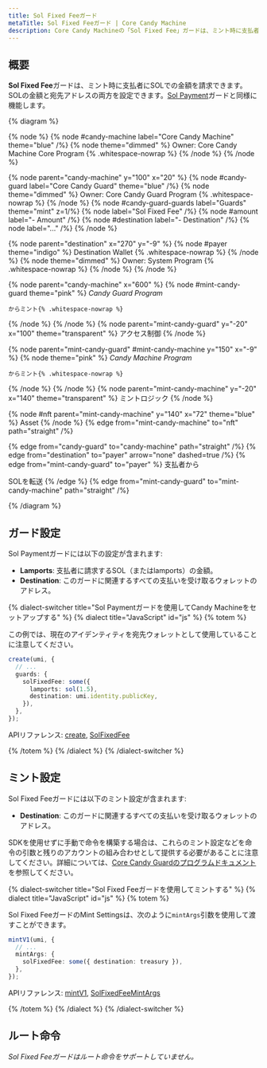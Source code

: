 ```yaml
---
title: Sol Fixed Feeガード
metaTitle: Sol Fixed Feeガード | Core Candy Machine
description: Core Candy Machineの「Sol Fixed Fee」ガードは、ミント時に支払者にSOLでの金額を請求します
---
```


## 概要

**Sol Fixed Fee**ガードは、ミント時に支払者にSOLでの金額を請求できます。SOLの金額と宛先アドレスの両方を設定できます。[Sol Payment](/core-candy-machine/guards/sol-payment)ガードと同様に機能します。

{% diagram  %}

{% node %}
{% node #candy-machine label="Core Candy Machine" theme="blue" /%}
{% node theme="dimmed" %}
Owner: Core Candy Machine Core Program {% .whitespace-nowrap %}
{% /node %}
{% /node %}

{% node parent="candy-machine" y="100" x="20" %}
{% node #candy-guard label="Core Candy Guard" theme="blue" /%}
{% node theme="dimmed" %}
Owner: Core Candy Guard Program {% .whitespace-nowrap %}
{% /node %}
{% node #candy-guard-guards label="Guards" theme="mint" z=1/%}
{% node label="Sol Fixed Fee" /%}
{% node #amount label="- Amount" /%}
{% node #destination label="- Destination" /%}
{% node label="..." /%}
{% /node %}

{% node parent="destination" x="270" y="-9" %}
{% node #payer theme="indigo" %}
Destination Wallet {% .whitespace-nowrap %}
{% /node %}
{% node theme="dimmed" %}
Owner: System Program {% .whitespace-nowrap %}
{% /node %}
{% /node %}

{% node parent="candy-machine" x="600" %}
  {% node #mint-candy-guard theme="pink" %}
    _Candy Guard Program_

    からミント{% .whitespace-nowrap %}
  {% /node %}
{% /node %}
{% node parent="mint-candy-guard" y="-20" x="100" theme="transparent" %}
  アクセス制御
{% /node %}

{% node parent="mint-candy-guard" #mint-candy-machine y="150" x="-9" %}
  {% node theme="pink" %}
    _Candy Machine Program_

    からミント{% .whitespace-nowrap %}
  {% /node %}
{% /node %}
{% node parent="mint-candy-machine" y="-20" x="140" theme="transparent" %}
  ミントロジック
{% /node %}

{% node #nft parent="mint-candy-machine" y="140" x="72" theme="blue" %}
  Asset
{% /node %}
{% edge from="mint-candy-machine" to="nft" path="straight" /%}

{% edge from="candy-guard" to="candy-machine" path="straight" /%}
{% edge from="destination" to="payer" arrow="none" dashed=true /%}
{% edge from="mint-candy-guard" to="payer" %}
支払者から

SOLを転送
{% /edge %}
{% edge from="mint-candy-guard" to="mint-candy-machine" path="straight" /%}

{% /diagram %}

## ガード設定

Sol Paymentガードには以下の設定が含まれます:

- **Lamports**: 支払者に請求するSOL（またはlamports）の金額。
- **Destination**: このガードに関連するすべての支払いを受け取るウォレットのアドレス。

{% dialect-switcher title="Sol Paymentガードを使用してCandy Machineをセットアップする" %}
{% dialect title="JavaScript" id="js" %}
{% totem %}

この例では、現在のアイデンティティを宛先ウォレットとして使用していることに注意してください。

```ts
create(umi, {
  // ...
  guards: {
    solFixedFee: some({
      lamports: sol(1.5),
      destination: umi.identity.publicKey,
    }),
  },
});
```

APIリファレンス: [create](https://mpl-core-candy-machine.typedoc.metaplex.com/functions/create.html), [SolFixedFee](https://mpl-core-candy-machine.typedoc.metaplex.com/types/SolFixedFee.html)

{% /totem %}
{% /dialect %}
{% /dialect-switcher %}

## ミント設定

Sol Fixed Feeガードには以下のミント設定が含まれます:

- **Destination**: このガードに関連するすべての支払いを受け取るウォレットのアドレス。

SDKを使用せずに手動で命令を構築する場合は、これらのミント設定などを命令の引数と残りのアカウントの組み合わせとして提供する必要があることに注意してください。詳細については、[Core Candy Guardのプログラムドキュメント](https://github.com/metaplex-foundation/mpl-core-candy-machine/tree/main/programs/candy-guard#solfixedfee)を参照してください。

{% dialect-switcher title="Sol Fixed Feeガードを使用してミントする" %}
{% dialect title="JavaScript" id="js" %}
{% totem %}

Sol Fixed FeeガードのMint Settingsは、次のように`mintArgs`引数を使用して渡すことができます。

```ts
mintV1(umi, {
  // ...
  mintArgs: {
    solFixedFee: some({ destination: treasury }),
  },
});
```

APIリファレンス: [mintV1](https://mpl-core-candy-machine.typedoc.metaplex.com/functions/mintV1.html), [SolFixedFeeMintArgs](https://mpl-core-candy-machine.typedoc.metaplex.com/types/SolFixedFeeMintArgs.html)

{% /totem %}
{% /dialect %}
{% /dialect-switcher %}

## ルート命令

_Sol Fixed Feeガードはルート命令をサポートしていません。_
